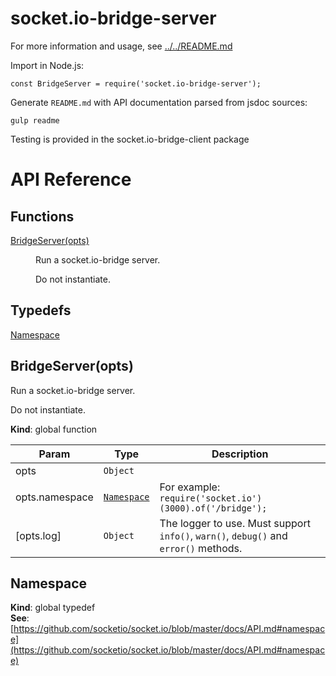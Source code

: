 # socket.io-bridge-server

For more information and usage, see [../../README.md](../../README.md)


Import in Node.js:

    const BridgeServer = require('socket.io-bridge-server');
    

Generate `README.md` with API documentation parsed from jsdoc sources:

    gulp readme
    
Testing is provided in the socket.io-bridge-client package


# API Reference

## Functions

<dl>
<dt><a href="#BridgeServer">BridgeServer(opts)</a></dt>
<dd><p>Run a socket.io-bridge server.</p>
<p>Do not instantiate.</p>
</dd>
</dl>

## Typedefs

<dl>
<dt><a href="#Namespace">Namespace</a></dt>
<dd></dd>
</dl>

<a name="BridgeServer"></a>

## BridgeServer(opts)
Run a socket.io-bridge server.

Do not instantiate.

**Kind**: global function  

| Param | Type | Description |
| --- | --- | --- |
| opts | <code>Object</code> |  |
| opts.namespace | [<code>Namespace</code>](#Namespace) | For example: `require('socket.io')(3000).of('/bridge');` |
| [opts.log] | <code>Object</code> | The logger to use. Must support `info()`, `warn()`, `debug()` and `error()` methods. |

<a name="Namespace"></a>

## Namespace
**Kind**: global typedef  
**See**: [https://github.com/socketio/socket.io/blob/master/docs/API.md#namespace](https://github.com/socketio/socket.io/blob/master/docs/API.md#namespace)  
